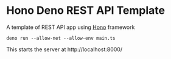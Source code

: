 # Hono Deno REST API Template

A template of REST API app using [Hono](https://hono.dev/) framework

```
deno run --allow-net --allow-env main.ts
```

This starts the server at http://localhost:8000/
